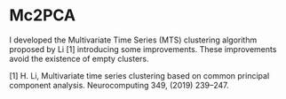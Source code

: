 # Mc2PCA

I developed the Multivariate Time Series (MTS) clustering algorithm proposed by Li [1] introducing some improvements. These improvements avoid the existence of empty clusters.

[1] H. Li, Multivariate time series clustering based on common principal component analysis. Neurocomputing 349, (2019) 239–247.






